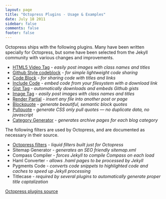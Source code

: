 ```yaml
---
layout: page
title: "Octopress Plugins - Usage & Examples"
date: July 18 2011
sidebar: false
comments: false
footer: false
---
```


Octopress ships with the following plugins. Many have been written specially for Octopress, but some have been selected from the Jekyll community with various changes and improvements.

- [HTML5 Video Tag](/docs/plugins/video-tag) - *easily post images with class names and titles*
- [Github Style codeblock](/docs/plugins/github-style-codeblock) - *for simple lightweight code sharing*
- [Code Block](/docs/plugins/codeblock) - *for sharing code with titles and links*
- [Include Code](/docs/plugins/include-code) - *embed code from your filesystem with a download link*
- [Gist Tag](/docs/plugins/gist-tag) - *automatically downloads and embeds Github gists*
- [Image Tag](/docs/plugins/image-tag) - *easily post images with class names and titles*
- [Render Partial](/docs/plugins/render-partial) - *insert any file into another post or page*
- [Blockquote](/docs/plugins/blockquote) - *generate beautiful, semantic block quotes*
- [Pullquote](/docs/plugins/pullquote) - *generate CSS only pull quotes &mdash; no duplicate data, no javascript*
- [Category Generator](/docs/plugins/category-generator) - *generates archive pages for each blog category*

The following filters are used by Octopress, and are documented as necessary in their source.

- [Octopress filters](/docs/plugins/filters) - *liquid filters built just for Octopress*
- Sitemap Generator - *generates an SEO friendly sitemap.xml*
- Compass Compiler - *forces Jekyll to compile Compass on each load*
- Haml Converter - *allows .haml pages to be processed by Jekyll*
- Pygments Code - *converts code snippets to highlighted code and caches to speed up Jekyll processing*
- Titlecase - *required by several plugins to automatically generate proper title captalization*

[Octopress plugins source](https://github.com/imathis/octopress/tree/master/plugins)
